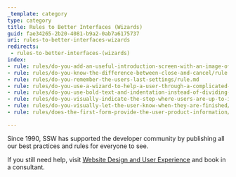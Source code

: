 ```yaml
---
_template: category
type: category
title: Rules to Better Interfaces (Wizards)
guid: fae34265-2b20-4081-b9a2-0ab7a6175737
uri: rules-to-better-interfaces-wizards
redirects:
 - rules-to-better-interfaces-(wizards)
index:
- rule: rules/do-you-add-an-useful-introduction-screen-with-an-image-of-where-it-is-going-prior-to-settings/rule.md
- rule: rules/do-you-know-the-difference-between-close-and-cancel/rule.md
- rule: rules/do-you-remember-the-users-last-settings/rule.md
- rule: rules/do-you-use-a-wizard-to-help-a-user-through-a-complicated-set-of-steps/rule.md
- rule: rules/do-you-use-bold-text-and-indentation-instead-of-dividing-lines/rule.md
- rule: rules/do-you-visually-indicate-the-step-where-users-are-up-to-in-the-wizard/rule.md
- rule: rules/do-you-visually-let-the-user-know-when-they-are-finished/rule.md
- rule: rules/does-the-first-form-provide-the-user-product-information/rule.md

---
```

Since 1990, SSW has supported the developer community by publishing all our best practices and rules for everyone to see.

If you still need help, visit [Website Design and User Experience](http&#58;//www.ssw.com.au/ssw/Consulting/WebsiteDesignAndUserExperience.aspx) and book in a consultant.
